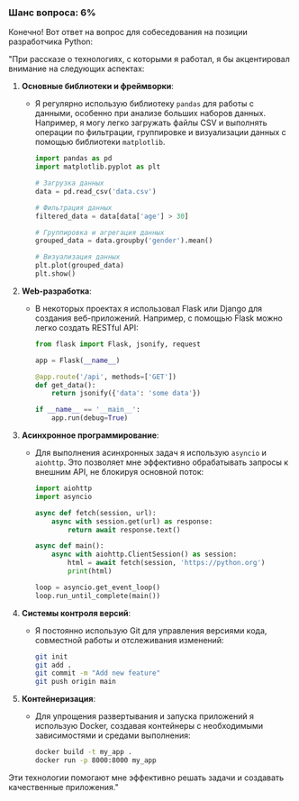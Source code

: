 ### Шанс вопроса: 6%

Конечно! Вот ответ на вопрос для собеседования на позиции разработчика Python:

"При рассказе о технологиях, с которыми я работал, я бы акцентировал внимание на следующих аспектах:

1. **Основные библиотеки и фреймворки**: 
   - Я регулярно использую библиотеку `pandas` для работы с данными, особенно при анализе больших наборов данных. Например, я могу легко загружать файлы CSV и выполнять операции по фильтрации, группировке и визуализации данных с помощью библиотеки `matplotlib`.
   
     ```python
     import pandas as pd
     import matplotlib.pyplot as plt

     # Загрузка данных
     data = pd.read_csv('data.csv')

     # Фильтрация данных
     filtered_data = data[data['age'] > 30]

     # Группировка и агрегация данных
     grouped_data = data.groupby('gender').mean()

     # Визуализация данных
     plt.plot(grouped_data)
     plt.show()
     ```

2. **Web-разработка**: 
   - В некоторых проектах я использовал Flask или Django для создания веб-приложений. Например, с помощью Flask можно легко создать RESTful API:
   
     ```python
     from flask import Flask, jsonify, request

     app = Flask(__name__)

     @app.route('/api', methods=['GET'])
     def get_data():
         return jsonify({'data': 'some data'})

     if __name__ == '__main__':
         app.run(debug=True)
     ```

3. **Асинхронное программирование**: 
   - Для выполнения асинхронных задач я использую `asyncio` и `aiohttp`. Это позволяет мне эффективно обрабатывать запросы к внешним API, не блокируя основной поток:
   
     ```python
     import aiohttp
     import asyncio

     async def fetch(session, url):
         async with session.get(url) as response:
             return await response.text()

     async def main():
         async with aiohttp.ClientSession() as session:
             html = await fetch(session, 'https://python.org')
             print(html)

     loop = asyncio.get_event_loop()
     loop.run_until_complete(main())
     ```

4. **Системы контроля версий**: 
   - Я постоянно использую Git для управления версиями кода, совместной работы и отслеживания изменений:
   
     ```sh
     git init
     git add .
     git commit -m "Add new feature"
     git push origin main
     ```

5. **Контейнеризация**: 
   - Для упрощения развертывания и запуска приложений я использую Docker, создавая контейнеры с необходимыми зависимостями и средами выполнения:
   
     ```sh
     docker build -t my_app .
     docker run -p 8000:8000 my_app
     ```

Эти технологии помогают мне эффективно решать задачи и создавать качественные приложения."